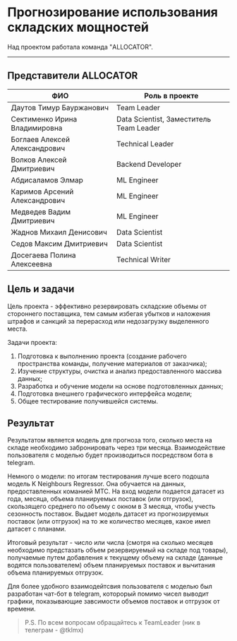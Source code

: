 # Прогнозирование использования складских мощностей

Над проектом работала команда "ALLOCATOR".

---

## Представители ALLOCATOR

|ФИО|Роль в проекте|
|-----------|-----------|
|Даутов Тимур Бауржанович|Team Leader|
|Сектименко Ирина Владимировна|Data Scientist, Заместитель Team Leader|
|Боглаев Алексей Александрович|Technical Leader|
|Волков Алексей Дмитриевич|Backend Developer|
|Абдисаламов Элмар|ML Engineer|
|Каримов Арсений Александрович|ML Engineer|
|Медведев Вадим Дмитриевич|ML Engineer|
|Жаднов Михаил Денисович|Data Scientist|
|Седов Максим Дмитриевич|Data Scientist|
|Досегаева Полина Алексеевна|Technical Writer|

## Цель и задачи

Цель проекта - эффективно резервировать складские объемы от стороннего поставщика, тем самым избегая убытков и наложения штрафов и санкций за перерасход или недозагрузку выделенного места.

Задачи проекта:

1. Подготовка к выполнению проекта (создание рабочего пространства команды, получение материалов от заказчика);
2. Изучение структуры, очистка и анализ предоставленного массива данных;
3. Разработка и обучение модели на основе подготовленных данных;
4. Подготовка внешнего графического интерфейса модели;
5. Общее тестирование получившейся системы.

## Результат

Результатом является модель для прогноза того, сколько места на складе необходимо забронировать через три месяца. Взаимодействие пользователя с моделью будет производиться посредством бота в telegram.

Немного о модели: по итогам тестирования лучше всего подошла модель K Neighbours Regressor. Она обучается на данных, предоставленных команией МТС. На вход модели подается датасет из года, месяца, объема планируемых поставок (или отгрузок), скользящего среднего по объему с окном в 3 месяца, чтобы учесть сезонность поставок. Выдает модель датасет из прогнозируемых поставок (или отгрузок) на то же количество месяцев, какое имел датасет с планами.

Итоговый результат - число или числа (смотря на сколько месяцев необходимо предстазать объем резервируемый на складе под товары), получаемые путем добавления к текущему объему на складе (данные водятся пользователем) объем планируемых поставок и вычитания объема планируемых отгрузок.

Для более удобного взаимодейтсвия пользователя с моделью был разработан чат-бот в telegram, которорый помимо чисел выводит графики, показывающие завсимости объемов поставок и отгрузок от времени.

> P.S. По всем вопросам обращайтесь к TeamLeader (ник в телеграм - @tklmx)
